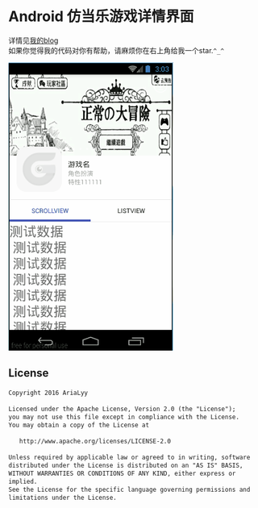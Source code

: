 # Android 仿当乐游戏详情界面
详情见[我的blog](http://www.jianshu.com/p/7f767c6f880f)</br>
如果你觉得我的代码对你有帮助，请麻烦你在右上角给我一个star.`^_^`</br>

![效果](https://github.com/AriaLyy/DGameDetail/blob/master/img/the-final.gif)

License
-------

    Copyright 2016 AriaLyy

    Licensed under the Apache License, Version 2.0 (the "License");
    you may not use this file except in compliance with the License.
    You may obtain a copy of the License at

       http://www.apache.org/licenses/LICENSE-2.0

    Unless required by applicable law or agreed to in writing, software
    distributed under the License is distributed on an "AS IS" BASIS,
    WITHOUT WARRANTIES OR CONDITIONS OF ANY KIND, either express or implied.
    See the License for the specific language governing permissions and
    limitations under the License.
